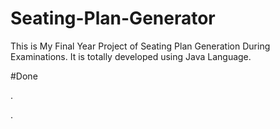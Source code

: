 # Seating-Plan-Generator

This is My Final Year Project of Seating Plan Generation During Examinations. It is totally developed using Java Language.


























#Done













































































.




































































































































































































































































































































































































































































































.






































